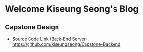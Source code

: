 # Welcome Kiseung Seong's Blog

## Capstone Design
* Source Code Link (Back-End Server)
https://github.com/kiseungseong/Capstone-Backend
